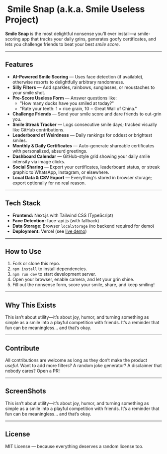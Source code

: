 # ​ Smile Snap (a.k.a. Smile Useless Project)

**Smile Snap** is the most delightful nonsense you'll ever install—a smile-scoring app that tracks your daily grins, generates goofy certificates, and lets you challenge friends to beat your best *smile score*.

---

##  Features

- **AI-Powered Smile Scoring** — Uses face detection (if available), otherwise resorts to delightfully arbitrary randomness.
- **Silly Filters** — Add sparkles, rainbows, sunglasses, or moustaches to your smile shot.
- **Pre-Score Useless Form** — Answer questions like:
  - "How many ducks have you smiled at today?"  
  - "Rate your teeth: 1 = rice grain, 10 = Great Wall of China."
- **Challenge Friends** — Send your smile score and dare friends to out-grin you.
- **Smile Streak Tracker** — Logs consecutive smile days; tracked visually like GitHub contributions.
- **Leaderboard of Weirdness** — Daily rankings for oddest or brightest smiles.
- **Monthly & Daily Certificates** — Auto-generate shareable certificates with personalized, absurd greetings.
- **Dashboard Calendar** — GitHub-style grid showing your daily smile intensity via image clicks.
- **Social Sharing** — Export your certificates, leaderboard status, or streak graphic to WhatsApp, Instagram, or elsewhere.
- **Local Data & CSV Export** — Everything's stored in browser storage; export optionally for no real reason.

---

##  Tech Stack

- **Frontend:** Next.js with Tailwind CSS (TypeScript)
- **Face Detection:** face-api.js (with fallback)
- **Data Storage:** Browser `localStorage` (no backend required for demo)
- **Deployment:** Vercel (see [live demo](https://smile-useless-project.vercel.app))

---

##  How to Use

1. Fork or clone this repo.
2. `npm install` to install dependencies.
3. `npm run dev` to start development server.
4. Open your browser, enable camera, and let your grin shine.
5. Fill out the nonsense form, score your smile, share, and keep smiling!

---

##  Why This Exists

This isn’t about utility—it’s about joy, humor, and turning something as simple as a smile into a playful competition with friends. It’s a reminder that fun can be meaningless... and that’s okay.

---

##  Contribute

All contributions are welcome as long as they don’t make the product *useful*. Want to add more filters? A random joke generator? A disclaimer that nobody cares? Open a PR!

---

##  ScreenShots

This isn’t about utility—it’s about joy, humor, and turning something as simple as a smile into a playful competition with friends. It’s a reminder that fun can be meaningless... and that’s okay.

---

##  License

MIT License — because everything deserves a random license too.
